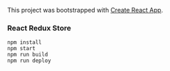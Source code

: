 This project was bootstrapped with [Create React App](https://github.com/facebook/create-react-app).

### React Redux Store

```
npm install
npm start
npm run build
npm run deploy
```
